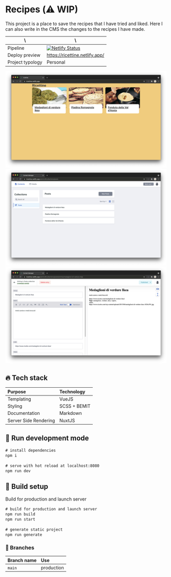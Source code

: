# Recipes (⚠️ WIP)

This project is a place to save the recipes that I have tried and liked. Here I can also write in the CMS the changes to the recipes I have made.

| \                | \                                                                                                                                                              |
|------------------|----------------------------------------------------------------------------------------------------------------------------------------------------------------|
| Pipeline         | [![Netlify Status](https://api.netlify.com/api/v1/badges/0e8d571e-f8b6-477d-b394-8ad3f7fceb32/deploy-status)](https://app.netlify.com/sites/ricettine/deploys) |
| Deploy preview   | https://ricettine.netlify.app/                                                                                                                                 |
| Project typology | Personal                                                                                                                                                       |

![project preview 1](docs/project-preview-1.png)
![project preview 2](docs/project-preview-2.png)
![project preview 3](docs/project-preview-3.png)

## 🔥 Tech stack

| Purpose               | Technology   |
|:----------------------|:-------------|
| Templating            | VueJS        |
| Styling               | SCSS + BEMIT |
| Documentation         | Markdown     |
| Server Side Rendering | NuxtJS       |

## 🌊 Run development mode

```shell
# install dependencies
npm i

# serve with hot reload at localhost:8080
npm run dev
```

## 🧳 Build setup

Build for production and launch server

```shell
# build for production and launch server
npm run build
npm run start

# generate static project
npm run generate
```

### 🌿 Branches

| Branch name | Use        |
|:------------|:-----------|
| `main`      | production |
